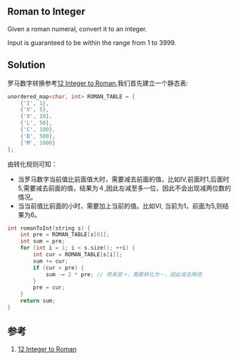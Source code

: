 ## Roman to Integer

Given a roman numeral, convert it to an integer.

Input is guaranteed to be within the range from 1 to 3999.

## Solution

罗马数字转换参考[12 Integer to Roman](../IntegertoRoman),我们首先建立一个静态表:

```cpp
unordered_map<char, int> ROMAN_TABLE = {
	{'I', 1},
	{'V', 5},
	{'X', 10},
	{'L', 50},
	{'C', 100},
	{'D', 500},
	{'M', 1000}
};
```

由转化规则可知：

* 当罗马数字当前值比前面值大时，需要减去前面的值，比如IV,前面时1,后面时5,需要减去前面的值，结果为４,因此左减至多一位，因此不会出现减两位数的情况。
* 当当前值比前面的小时，需要加上当前的值。比如VI, 当前为1，前面为5,则结果为6。

```cpp
int romanToInt(string s) {
	int pre = ROMAN_TABLE[s[0]];
	int sum = pre;
	for (int i = 1; i < s.size(); ++i) {
		int cur = ROMAN_TABLE[s[i]];
		sum += cur;
		if (cur > pre) {
			sum -= 2 * pre; // 原来是＋，需要转化为－，因此减去两倍
		}
		pre = cur;
	}
	return sum;
}
```

## 参考

1. [12 Integer to Roman](../IntegertoRoman)
